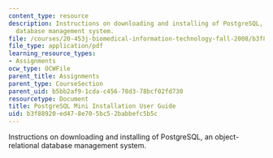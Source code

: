```yaml
---
content_type: resource
description: Instructions on downloading and installing of PostgreSQL, an object-relational
  database management system.
file: /courses/20-453j-biomedical-information-technology-fall-2008/b3f88920ed478e705bc52babbefc5b5c_postgresql_user_.pdf
file_type: application/pdf
learning_resource_types:
- Assignments
ocw_type: OCWFile
parent_title: Assignments
parent_type: CourseSection
parent_uid: b5bb2af9-1cda-c456-78d3-78bcf02fd730
resourcetype: Document
title: PostgreSQL Mini Installation User Guide
uid: b3f88920-ed47-8e70-5bc5-2babbefc5b5c
---
```

Instructions on downloading and installing of PostgreSQL, an object-relational database management system.

